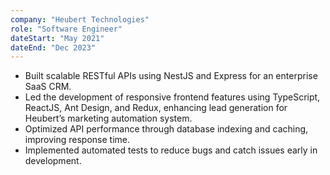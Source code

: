 ```yaml
---
company: "Heubert Technologies"
role: "Software Engineer"
dateStart: "May 2021"
dateEnd: "Dec 2023"
---
```


- Built scalable RESTful APIs using NestJS and Express for an enterprise SaaS CRM.
- Led the development of responsive frontend features using TypeScript, ReactJS, Ant Design, and Redux, enhancing lead generation for Heubert’s marketing automation system.
- Optimized API performance through database indexing and caching, improving response time.
- Implemented automated tests to reduce bugs and catch issues early in development.
